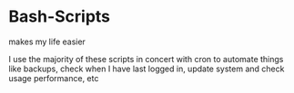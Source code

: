 # Bash-Scripts
makes my life easier

I use the majority of these scripts in concert with cron to automate things like backups, check when I have last logged in, update system and check usage performance, etc
